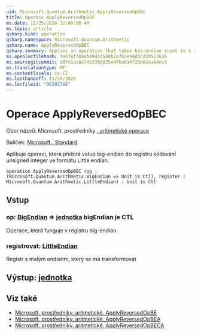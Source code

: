 ```yaml
---
uid: Microsoft.Quantum.Arithmetic.ApplyReversedOpBEC
title: Operace ApplyReversedOpBEC
ms.date: 11/25/2020 12:00:00 AM
ms.topic: article
qsharp.kind: operation
qsharp.namespace: Microsoft.Quantum.Arithmetic
qsharp.name: ApplyReversedOpBEC
qsharp.summary: Applies an operation that takes big-endian input to a register encoding an unsigned integer using little-endian format.
ms.openlocfilehash: 3a5fef3bb4549433540b2a7b5e94d3cd2d527639
ms.sourcegitcommit: a87c1aa8e7453360025e47ba614f25b02ea84ec3
ms.translationtype: MT
ms.contentlocale: cs-CZ
ms.lasthandoff: 11/26/2020
ms.locfileid: "96202766"
---
```

# <a name="applyreversedopbec-operation"></a>Operace ApplyReversedOpBEC

Obor názvů: Microsoft. prostředníky [. aritmetické operace](xref:Microsoft.Quantum.Arithmetic)

Balíček: [Microsoft.. Standard](https://nuget.org/packages/Microsoft.Quantum.Standard)


Aplikuje operaci, která přebírá vstup big-endian do registru kódování unsigned integer ve formátu Little endian.

```qsharp
operation ApplyReversedOpBEC (op : (Microsoft.Quantum.Arithmetic.BigEndian => Unit is Ctl), register : Microsoft.Quantum.Arithmetic.LittleEndian) : Unit is Ctl
```


## <a name="input"></a>Vstup

### <a name="op--bigendian--unit--is-ctl"></a>op: [BigEndian](xref:Microsoft.Quantum.Arithmetic.BigEndian) => [jednotka](xref:microsoft.quantum.lang-ref.unit) bigEndian je CTL

Operace, která funguje v registru big-endian.


### <a name="register--littleendian"></a>registrovat: [LittleEndian](xref:Microsoft.Quantum.Arithmetic.LittleEndian)

Registr s malým endianm, který se má transformovat



## <a name="output--unit"></a>Výstup: [jednotka](xref:microsoft.quantum.lang-ref.unit)



## <a name="see-also"></a>Viz také

- [Microsoft. prostředníky. aritmetické. ApplyReversedOpBE](xref:Microsoft.Quantum.Arithmetic.ApplyReversedOpBE)
- [Microsoft. prostředníky. aritmetické. ApplyReversedOpBEA](xref:Microsoft.Quantum.Arithmetic.ApplyReversedOpBEA)
- [Microsoft. prostředníky. aritmetické. ApplyReversedOpBECA](xref:Microsoft.Quantum.Arithmetic.ApplyReversedOpBECA)